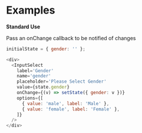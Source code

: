 # Examples

**Standard Use**

Pass an onChange callback to be notified of changes

```javascript
initialState = { gender: '' };

<div>
  <InputSelect
    label='Gender'
    name='gender'
    placeholder='Please Select Gender'
    value={state.gender}
    onChange={(v) => setState({ gender: v })}
    options={[
      { value: 'male', label: 'Male' },
      { value: 'female', label: 'Female' },
    ]}
  />
</div>
```
